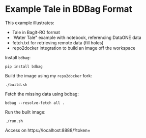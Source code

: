 # Example Tale in BDBag Format

This example illustrates:
* Tale in BagIt-RO format
* 'Water Tale" example with notebook, referencing DataONE data
* fetch.txt for retrieving remote data (fill holes)
* repo2docker integration to build an image off the workspace

Install `bdbag`:
```
pip install bdbag
```

Build the image using my `repo2docker` fork:
```
./build.sh
```

Fetch the missing data using bdbag:
```
bdbag --resolve-fetch all .
```

Run the built image:
```
./run.sh
```

Access on https://localhost:8888/?token=<token>
